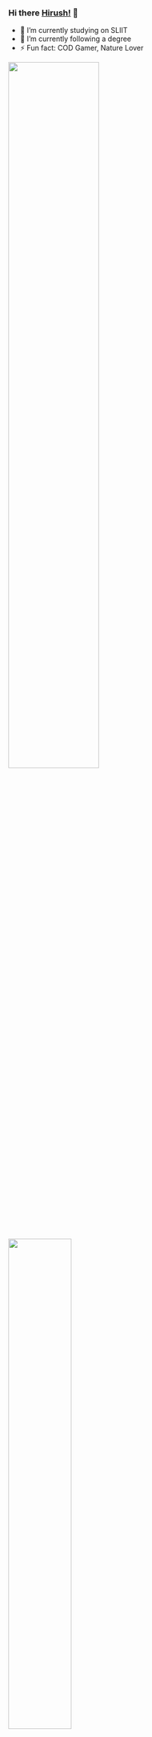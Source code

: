 ### Hi there [Hirush!](https://github.com/DeclanChirush) 👋
- 🔭 I’m currently studying on SLIIT
- 🌱 I’m currently following a degree
- ⚡ Fun fact: COD Gamer, Nature Lover


<img width="60%" src="https://github-readme-stats.vercel.app/api?username=DeclanChirush&show_icons=true&include_all_commits=true&theme=chartreuse-dark" />

<img width="50%" src="https://github-readme-stats.anuraghazra1.vercel.app/api/top-langs/?username=DeclanChirush&layout=compact&theme=chartreuse-dark" />

![Visitor Count](https://profile-counter.glitch.me/{DeclanChirush}/count.svg)

<!--
**DeclanChirush/DeclanChirush** is a ✨ _special_ ✨ repository because its `README.md` (this file) appears on your GitHub profile.
>

- 👯 I’m looking to collaborate on ...
- 🤔 I’m looking for help with ...
- 💬 Ask me about ...
- 📫 How to reach me: ...
- 😄 Pronouns: ...   

>




